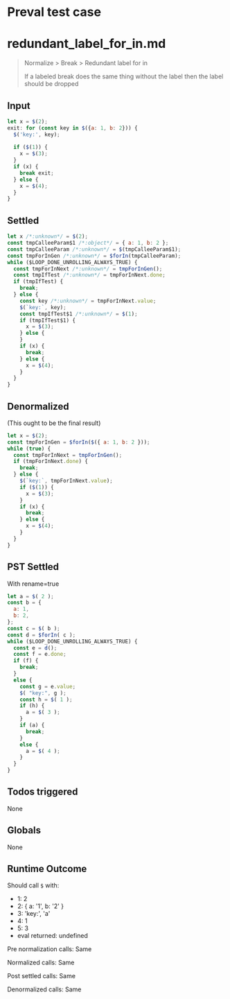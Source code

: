 # Preval test case

# redundant_label_for_in.md

> Normalize > Break > Redundant label for in
>
> If a labeled break does the same thing without the label then the label should be dropped

## Input

`````js filename=intro
let x = $(2);
exit: for (const key in $({a: 1, b: 2})) {
  $('key:', key);
  
  if ($(1)) {
    x = $(3);
  }
  if (x) {
    break exit;
  } else {
    x = $(4);
  }
}
`````


## Settled


`````js filename=intro
let x /*:unknown*/ = $(2);
const tmpCalleeParam$1 /*:object*/ = { a: 1, b: 2 };
const tmpCalleeParam /*:unknown*/ = $(tmpCalleeParam$1);
const tmpForInGen /*:unknown*/ = $forIn(tmpCalleeParam);
while ($LOOP_DONE_UNROLLING_ALWAYS_TRUE) {
  const tmpForInNext /*:unknown*/ = tmpForInGen();
  const tmpIfTest /*:unknown*/ = tmpForInNext.done;
  if (tmpIfTest) {
    break;
  } else {
    const key /*:unknown*/ = tmpForInNext.value;
    $(`key:`, key);
    const tmpIfTest$1 /*:unknown*/ = $(1);
    if (tmpIfTest$1) {
      x = $(3);
    } else {
    }
    if (x) {
      break;
    } else {
      x = $(4);
    }
  }
}
`````


## Denormalized
(This ought to be the final result)

`````js filename=intro
let x = $(2);
const tmpForInGen = $forIn($({ a: 1, b: 2 }));
while (true) {
  const tmpForInNext = tmpForInGen();
  if (tmpForInNext.done) {
    break;
  } else {
    $(`key:`, tmpForInNext.value);
    if ($(1)) {
      x = $(3);
    }
    if (x) {
      break;
    } else {
      x = $(4);
    }
  }
}
`````


## PST Settled
With rename=true

`````js filename=intro
let a = $( 2 );
const b = {
  a: 1,
  b: 2,
};
const c = $( b );
const d = $forIn( c );
while ($LOOP_DONE_UNROLLING_ALWAYS_TRUE) {
  const e = d();
  const f = e.done;
  if (f) {
    break;
  }
  else {
    const g = e.value;
    $( "key:", g );
    const h = $( 1 );
    if (h) {
      a = $( 3 );
    }
    if (a) {
      break;
    }
    else {
      a = $( 4 );
    }
  }
}
`````


## Todos triggered


None


## Globals


None


## Runtime Outcome


Should call `$` with:
 - 1: 2
 - 2: { a: '1', b: '2' }
 - 3: 'key:', 'a'
 - 4: 1
 - 5: 3
 - eval returned: undefined

Pre normalization calls: Same

Normalized calls: Same

Post settled calls: Same

Denormalized calls: Same
